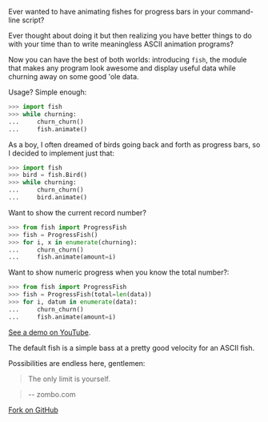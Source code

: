 Ever wanted to have animating fishes for progress bars in your command-line
script?

Ever thought about doing it but then realizing you have better things to do
with your time than to write meaningless ASCII animation programs?

Now you can have the best of both worlds: introducing ``fish``, the module that
makes any program look awesome and display useful data while churning away on
some good 'ole data.

Usage? Simple enough:
    
```python
>>> import fish
>>> while churning:
...     churn_churn()
...     fish.animate()
```
As a boy, I often dreamed of birds going back and forth as progress bars, so I
decided to implement just that:
    
```python
>>> import fish
>>> bird = fish.Bird()
>>> while churning:
...     churn_churn()
...     bird.animate()
```

Want to show the current record number?

```python
>>> from fish import ProgressFish
>>> fish = ProgressFish()
>>> for i, x in enumerate(churning):
...     churn_churn()
...     fish.animate(amount=i)
```

Want to show numeric progress when you know the total number?:

```python
>>> from fish import ProgressFish
>>> fish = ProgressFish(total=len(data))
>>> for i, datum in enumerate(data):
...     churn_churn()
...     fish.animate(amount=i)
```

[See a demo on YouTube](https://web.archive.org/web/20210721171212/https://www.youtube.com/watch?v=a8Po-a63uZ4).

The default fish is a simple bass at a pretty good velocity for an ASCII fish.

Possibilities are endless here, gentlemen:

>The only limit is yourself.

>-- zombo.com

[Fork on GitHub](http://github.com/lericson/fish)
